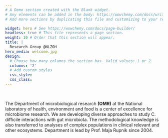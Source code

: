 ```yaml
---
# A Demo section created with the Blank widget.
# Any elements can be added in the body: https://wowchemy.com/docs/writing-markdown-latex/
# Add more sections by duplicating this file and customizing to your requirements.

widget: hero # See https://wowchemy.com/docs/page-builder/
headless: true # This file represents a page section.
weight: 10 # Order that this section will appear.
title: |
  Research Group @NLZOH   
hero_media: welcome.jpg
design:
  # Choose how many columns the section has. Valid values: 1 or 2.
  columns: '2'
  # Add custom styles
  css_style:
  css_class:
---
```


<br>

The Department of microbiological research **(OMR)** at the National laboratory of health, environment and food is a center of excellence for microbiome research. We are developing diverse approaches to study C. difficile interactions with gut microbiota. The methodological knowledge is also transferred to analyses of complex populations in clinical relevant and other ecosystems. Department is lead by Prof. Maja Rupnik since 2004. 
